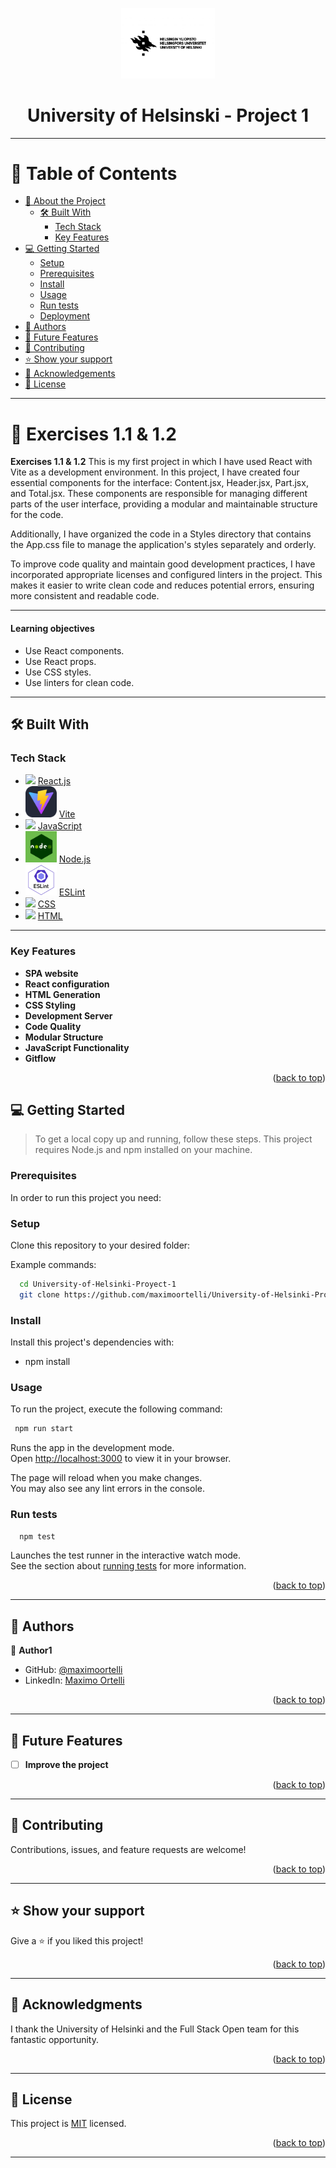 <a name="readme-top"></a>

<div align="center">
    <img src="./src/assets/logo.jpg" alt="logo" width="150"  height="auto" />
    <h1><b>University of Helsinski - Project 1</b></h1>
</div>

---

<!-- TABLE OF CONTENTS -->

# 📗 Table of Contents

- [📖 About the Project](#about-project)
  - [🛠 Built With](#built-with)
    - [Tech Stack](#tech-stack)
    - [Key Features](#key-features)
- [💻 Getting Started](#getting-started)
  - [Setup](#setup)
  - [Prerequisites](#prerequisites)
  - [Install](#install)
  - [Usage](#usage)
  - [Run tests](#run-tests)
  - [Deployment](#deployment)
- [👥 Authors](#authors)
- [🔭 Future Features](#future-features)
- [🤝 Contributing](#contributing)
- [⭐️ Show your support](#support)
- [🙏 Acknowledgements](#acknowledgements)
- [📝 License](#license)

---

<!-- PROJECT DESCRIPTION -->

# 📖 Exercises 1.1 & 1.2 <a name="about-project"></a>

**Exercises 1.1 & 1.2** This is my first project in which I have used React with Vite as a development environment. In this project, I have created four essential components for the interface: Content.jsx, Header.jsx, Part.jsx, and Total.jsx. These components are responsible for managing different parts of the user interface, providing a modular and maintainable structure for the code.

Additionally, I have organized the code in a Styles directory that contains the App.css file to manage the application's styles separately and orderly.

To improve code quality and maintain good development practices, I have incorporated appropriate licenses and configured linters in the project. This makes it easier to write clean code and reduces potential errors, ensuring more consistent and readable code.

---

#### Learning objectives

- Use React components.
- Use React props.
- Use CSS styles.
- Use linters for clean code.

---

## 🛠 Built With <a name="built-with"></a>

### Tech Stack <a name="tech-stack"></a>

  <ul>
    <li>
      <img src="https://skillicons.dev/icons?i=react"/>
      <a href="https://react.dev/">React.js</a>
    </li>
    <li>
      <img width="50"  height="auto" src="./src/assets/vite.svg"/>
      <a href="https://vitejs.dev/">Vite</a>
    </li>
    <li>
      <img src="https://skillicons.dev/icons?i=js"/>
      <a href="https://developer.mozilla.org/en-US/docs/Web/JavaScript">JavaScript</a>
    </li>
    <li>
      <img width="50"  height="auto" src="./src/assets/node.png"/>
      <a href="https://nodejs.org/en">Node.js</a>
    </li>
    <li>
      <img width="50"  height="auto" src="./src/assets/eslint.png"/>
      <a href="https://eslint.org/">ESLint</a>
    </li>
    <li>
      <img src="https://skillicons.dev/icons?i=css"/>
      <a href="https://developer.mozilla.org/en-US/docs/Web/CSS">CSS</a>
    </li>
    <li>
      <img src="https://skillicons.dev/icons?i=html"/>
      <a href="https://developer.mozilla.org/en-US/docs/Web/HTML">HTML</a>
    </li>
    
  </ul>

---

<!-- Features -->

### Key Features <a name="key-features"></a>

- **SPA website**
- **React configuration**
- **HTML Generation**
- **CSS Styling**
- **Development Server**
- **Code Quality**
- **Modular Structure**
- **JavaScript Functionality**
- **Gitflow**

<p align="right">(<a href="#readme-top">back to top</a>)</p>

<!-- GETTING STARTED -->

## 💻 Getting Started <a name="getting-started"></a>

> To get a local copy up and running, follow these steps.
> This project requires Node.js and npm installed on your machine.

### Prerequisites

In order to run this project you need:

### Setup

Clone this repository to your desired folder:

Example commands:

```bash
  cd University-of-Helsinki-Proyect-1
  git clone https://github.com/maximoortelli/University-of-Helsinki-Proyect-1.git
```

### Install

Install this project's dependencies with:

- npm install

### Usage

To run the project, execute the following command:

```bash
 npm run start
```

Runs the app in the development mode.\
Open [http://localhost:3000](http://localhost:3000) to view it in your browser.

The page will reload when you make changes.\
You may also see any lint errors in the console.

### Run tests

```bash
  npm test
```

Launches the test runner in the interactive watch mode.\
See the section about [running tests](https://facebook.github.io/create-react-app/docs/running-tests) for more information.

<p align="right">(<a href="#readme-top">back to top</a>)</p>

---

<!-- AUTHORS -->

## 👥 Authors <a name="authors"></a>

👤 **Author1**

- GitHub: [@maximoortelli](https://github.com/maximoortelli)
- LinkedIn: [Maximo Ortelli](https://www.linkedin.com/in/maximo-ortelli-rueda-265228203/)

<p align="right">(<a href="#readme-top">back to top</a>)</p>

---

<!-- FUTURE FEATURES -->

## 🔭 Future Features <a name="future-features"></a>

- [ ] **Improve the project**

<p align="right">(<a href="#readme-top">back to top</a>)</p>

---

<!-- CONTRIBUTING -->

## 🤝 Contributing <a name="contributing"></a>

Contributions, issues, and feature requests are welcome!

<p align="right">(<a href="#readme-top">back to top</a>)</p>

---

<!-- SUPPORT -->

## ⭐️ Show your support <a name="support"></a>

Give a ⭐ if you liked this project!

<p align="right">(<a href="#readme-top">back to top</a>)</p>

---

<!-- ACKNOWLEDGEMENTS -->

## 🙏 Acknowledgments <a name="acknowledgements"></a>

I thank the University of Helsinki and the Full Stack Open team for this fantastic opportunity.

<p align="right">(<a href="#readme-top">back to top</a>)</p>

---

<!-- LICENSE -->

## 📝 License <a name="license"></a>

This project is [MIT](./LICENSE) licensed.

<p align="right">(<a href="#readme-top">back to top</a>)</p>

---
